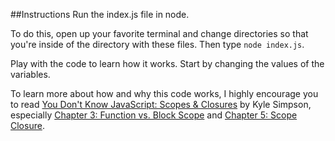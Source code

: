 ##Instructions
Run the index.js file in node.

To do this, open up your favorite terminal and change directories so that you're inside of the directory with these files. Then type `node index.js`.

Play with the code to learn how it works. Start by changing the values of the variables.

To learn more about how and why this code works, I highly encourage you to read [You Don't Know JavaScript: Scopes & Closures](https://github.com/getify/You-Dont-Know-JS/blob/master/scope%20%26%20closures/README.md "You Don't Know JavaScript: Scopes & Closures") by Kyle Simpson, especially [Chapter 3: Function vs. Block Scope](https://github.com/getify/You-Dont-Know-JS/blob/master/scope%20%26%20closures/ch3.md "Chapter 3: Function vs. Block Scope") and [Chapter 5: Scope Closure](https://github.com/getify/You-Dont-Know-JS/blob/master/scope%20%26%20closures/ch5.md "Chapter 5: Scope Closure").
